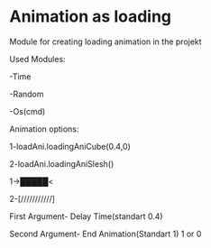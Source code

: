 # Animation as loading
Module for creating loading animation in the projekt

Used Modules:
  
  -Time
  
  -Random
  
  -Os(cmd)

Animation options:
  
  1-loadAni.loadingAniCube(0.4,0)
  
  2-loadAni.loadingAniSlesh()
  
  1->█████<
  
  2-[///////////]


First Argument- Delay Time(standart 0.4)

Second Argument- End Animation(Standart 1) 1 or 0
